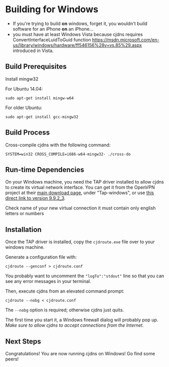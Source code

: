 # Building for Windows

* If you're trying to build **on** windows, forget it, you wouldn't build software for an iPhone **on** an iPhone...
* you must have at least Windows Vista because cjdns requires ConvertInterfaceLuidToGuid function https://msdn.microsoft.com/en-us/library/windows/hardware/ff546156%28v=vs.85%29.aspx introduced in Vista.

## Build Prerequisites

Install mingw32

For Ubuntu 14.04:

    sudo apt-get install mingw-w64

For older Ubuntu:

    sudo apt-get install gcc-mingw32

## Build Process

Cross-compile cjdns with the following command:

    SYSTEM=win32 CROSS_COMPILE=i686-w64-mingw32- ./cross-do

## Run-time Dependencies

On your Windows machine, you need the TAP driver installed to allow cjdns to create its virtual network interface. You can get it from the OpenVPN project at their [main download page](https://openvpn.net/index.php/open-source/downloads.html), under "Tap-windows", or use [this direct link to version 9.9.2_3](https://swupdate.openvpn.org/community/releases/tap-windows-9.9.2_3.exe).

Check name of your new virtual connection it must contain only english letters or numbers

## Installation

Once the TAP driver is installed, copy the `cjdroute.exe` file over to your windows machine.

Generate a configuration file with:

    cjdroute --genconf > cjdroute.conf

You probably want to uncomment the `"logTo":"stdout"` line so that you can see any error messages in your terminal.

Then, execute cjdns from an elevated command prompt:

    cjdroute --nobg < cjdroute.conf

The `--nobg` option is required; otherwise cjdns just quits.

The first time you start it, a Windows firewall dialog will probably pop up. *Make sure to allow cjdns to accept connections from the Internet.*

## Next Steps

Congratulations! You are now running cjdns on Windows! Go find some peers!

